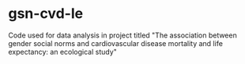 # gsn-cvd-le
Code used for data analysis in project titled "The association between gender social norms and cardiovascular disease mortality and life expectancy: an ecological study"
